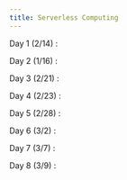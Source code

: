 ```yaml
---
title: Serverless Computing
---
```

Day 1 (2/14)
 :

Day 2 (1/16)
 :

Day 3 (2/21)
 :

Day 4 (2/23)
 :

Day 5 (2/28)
 :

Day 6 (3/2)
 :

Day 7 (3/7)
 :

Day 8 (3/9)
 :
